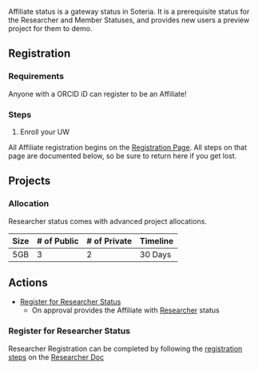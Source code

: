 Affiliate status is a gateway status in Soteria. It is a prerequisite 
status for the Researcher and Member Statuses, and provides new users a 
preview project for them to demo. 

## Registration

### Requirements

Anyone with a ORCID iD can register to be an Affiliate!

### Steps

1. Enroll your UW

All Affiliate registration begins on the [Registration Page](). All steps on that page are documented below, so be
sure to return here if you get lost. 

## Projects

### Allocation

Researcher status comes with advanced project allocations.

| Size  | # of Public | # of Private | Timeline |
|-------|-------------|--------------|----------|
| 5GB   | 3           | 2            | 30 Days  |

## Actions

- [Register for Researcher Status](#register-for-researcher-status)
    - On approval provides the Affiliate with [Researcher](researcher.md) status

### Register for Researcher Status

Researcher Registration can be completed by following the [registration steps](researcher.md#registration) on the
[Researcher Doc](researcher.md)



